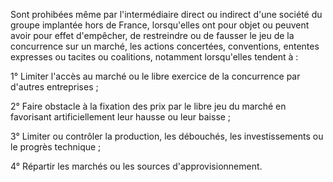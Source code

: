   
 Sont prohibées même par l'intermédiaire direct ou indirect d'une société du groupe implantée hors de France, lorsqu'elles ont pour objet ou peuvent avoir pour effet d'empêcher, de restreindre ou de fausser le jeu de la concurrence sur un marché, les actions concertées, conventions, ententes expresses ou tacites ou coalitions, notamment lorsqu'elles tendent à :  

  
 1° Limiter l'accès au marché ou le libre exercice de la concurrence par d'autres entreprises ;  

  
 2° Faire obstacle à la fixation des prix par le libre jeu du marché en favorisant artificiellement leur hausse ou leur baisse ;  

  
 3° Limiter ou contrôler la production, les débouchés, les investissements ou le progrès technique ;  

  
 4° Répartir les marchés ou les sources d'approvisionnement.  
